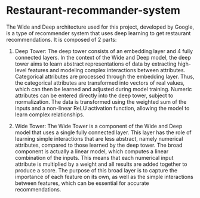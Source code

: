 # Restaurant-recommander-system
The Wide and Deep architecture used for this project, developed by Google, is a type of recommender system that uses deep learning to get restaurant recommendations. It is composed of 2 parts:

1. Deep Tower: The deep tower consists of an embedding layer and 4 fully connected layers. In the context of the Wide and Deep model, the deep tower aims to learn abstract representations of data by extracting high-level features and modeling complex interactions between attributes. Categorical attributes are processed through the embedding layer. Thus, the categorical attributes are transformed into vectors of real values, which can then be learned and adjusted during model training. Numeric attributes can be entered directly into the deep tower, subject to normalization. The data is transformed using the weighted sum of the inputs and a non-linear ReLU activation function, allowing the model to learn complex relationships.

2. Wide Tower: The Wide Tower is a component of the Wide and Deep model that uses a single fully connected layer. This layer has the role of learning simple interactions that are less abstract, namely numerical attributes, compared to those learned by the deep tower. The broad component is actually a linear model, which computes a linear combination of the inputs. This means that each numerical input attribute is multiplied by a weight and all results are added together to produce a score. The purpose of this broad layer is to capture the importance of each feature on its own, as well as the simple interactions between features, which can be essential for accurate recommendations.
